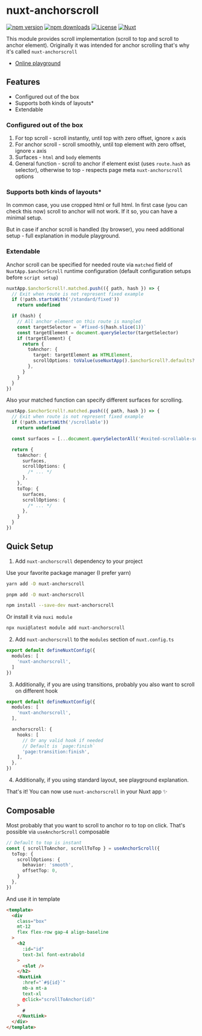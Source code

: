 # nuxt-anchorscroll

[![npm version][npm-version-src]][npm-version-href]
[![npm downloads][npm-downloads-src]][npm-downloads-href]
[![License][license-src]][license-href]
[![Nuxt][nuxt-src]][nuxt-href]

This module provides scroll implementation (scroll to top and scroll to anchor element).
Originally it was intended for anchor scrolling that's why it's called `nuxt-anchorscroll`

- [Online playground](https://stackblitz.com/github/helltraitor/nuxt-anchorscroll?file=playground%2Fapp.vue)

## Features

- Configured out of the box
- Supports both kinds of layouts*
- Extendable

### Configured out of the box

1. For top scroll - scroll instantly, until top with zero offset, ignore `x` axis
2. For anchor scroll - scroll smoothly, until top element with zero offset, ignore `x` axis
3. Surfaces - `html` and `body` elements
4. General function - scroll to anchor if element exist (uses `route.hash` as selector),
   otherwise to top - respects page meta `nuxt-anchorscroll` options

### Supports both kinds of layouts*

In common case, you use cropped html or full html. In first case (you can check this now)
scroll to anchor will not work. If it so, you can have a minimal setup.

But in case if anchor scroll is handled (by browser), you need additional setup -
full explanation in module playground.

### Extendable

Anchor scroll can be specified for needed route via `matched` field of `NuxtApp.$anchorScroll`
runtime configuration (default configuration setups before `script setup`)

```ts
nuxtApp.$anchorScroll!.matched.push(({ path, hash }) => {
  // Exit when route is not represent fixed example
  if (!path.startsWith('/standard/fixed'))
    return undefined

  if (hash) {
    // All anchor element on this route is mangled
    const targetSelector = `#fixed-${hash.slice(1)}`
    const targetElement = document.querySelector(targetSelector)
    if (targetElement) {
      return {
        toAnchor: {
          target: targetElement as HTMLElement,
          scrollOptions: toValue(useNuxtApp().$anchorScroll?.defaults?.toAnchor) ?? {},
        },
      }
    }
  }
})
```

Also your matched function can specify different surfaces for scrolling.

```ts
nuxtApp.$anchorScroll!.matched.push(({ path, hash }) => {
  // Exit when route is not represent fixed example
  if (!path.startsWith('/scrollable'))
    return undefined

  const surfaces = [...document.querySelectorAll('#exited-scrollable-surface')]

  return {
    toAnchor: {
      surfaces,
      scrollOptions: {
        /* ... */
      },
    },
    toTop: {
      surfaces,
      scrollOptions: {
        /* ... */
      },
    }
  }
})
```

## Quick Setup

1. Add `nuxt-anchorscroll` dependency to your project

Use your favorite package manager (I prefer yarn)

```bash
yarn add -D nuxt-anchorscroll

pnpm add -D nuxt-anchorscroll

npm install --save-dev nuxt-anchorscroll
```

Or install it via `nuxi module`

```bash
npx nuxi@latest module add nuxt-anchorscroll
```

2. Add `nuxt-anchorscroll` to the `modules` section of `nuxt.config.ts`

```ts
export default defineNuxtConfig({
  modules: [
    'nuxt-anchorscroll',
  ]
})
```

3. Additionally, if you are using transitions, probably you also want to scroll on different hook

```ts
export default defineNuxtConfig({
  modules: [
    'nuxt-anchorscroll',
  ],

  anchorscroll: {
    hooks: [
      // Or any valid hook if needed
      // Default is `page:finish`
      'page:transition:finish',
    ],
  },
})
```

4. Additionally, if you using standard layout, see playground explanation.

That's it! You can now use `nuxt-anchorscroll` in your Nuxt app ✨

## Composable

Most probably that you want to scroll to anchor ro to top on click. That's possible via `useAnchorScroll` composable

```ts
// Default to top is instant
const { scrollToAnchor, scrollToTop } = useAnchorScroll({
  toTop: {
    scrollOptions: {
      behavior: 'smooth',
      offsetTop: 0,
    }
  },
})
```

And use it in template

```html
<template>
  <div
    class="box"
    mt-12
    flex flex-row gap-4 align-baseline
  >
    <h2
      :id="id"
      text-3xl font-extrabold
    >
      <slot />
    </h2>
    <NuxtLink
      :href="`#${id}`"
      mb-a mt-a
      text-xl
      @click="scrollToAnchor(id)"
    >
      #
    </NuxtLink>
  </div>
</template>
```

<!-- Badges -->
[npm-version-src]: https://img.shields.io/npm/v/nuxt-anchorscroll/latest.svg?style=flat&colorA=18181B&colorB=28CF8D
[npm-version-href]: https://npmjs.com/package/nuxt-anchorscroll

[npm-downloads-src]: https://img.shields.io/npm/dm/nuxt-anchorscroll.svg?style=flat&colorA=18181B&colorB=28CF8D
[npm-downloads-href]: https://npmjs.com/package/nuxt-anchorscroll

[license-src]: https://img.shields.io/npm/l/nuxt-anchorscroll.svg?style=flat&colorA=18181B&colorB=28CF8D
[license-href]: https://npmjs.com/package/nuxt-anchorscroll

[nuxt-src]: https://img.shields.io/badge/Nuxt-18181B?logo=nuxt.js
[nuxt-href]: https://nuxt.com
